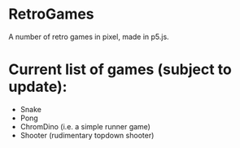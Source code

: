 # RetroGames

A number of retro games in pixel, made in p5.js.

# Current list of games (subject to update):
- Snake
- Pong
- ChromDino (i.e. a simple runner game)
- Shooter (rudimentary topdown shooter)
